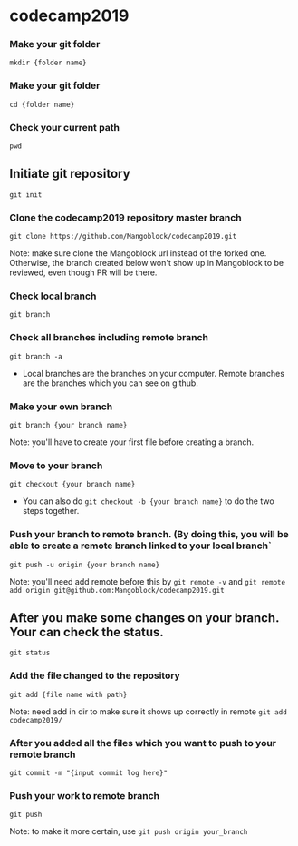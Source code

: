 # codecamp2019


### Make your git folder

`mkdir {folder name}`

### Make your git folder

`cd {folder name}`


### Check your current path

`pwd`


## Initiate git repository

`git init`

### Clone the codecamp2019 repository master branch

`git clone https://github.com/Mangoblock/codecamp2019.git`

Note: make sure clone the Mangoblock url instead of the forked one. Otherwise, the branch created below won't show up in Mangoblock to be reviewed, even though PR will be there.

### Check local branch

`git branch`


### Check all branches including remote branch

`git branch -a`

* Local branches are the branches on your computer. Remote branches are the branches which you can see on github.

### Make your own branch

`git branch {your branch name}`

Note: you'll have to create your first file before creating a branch.

### Move to your branch

`git checkout {your branch name}`


* You can also do `git checkout -b {your branch name}` to do the two steps together.

### Push your branch to remote branch. (By doing this, you will be able to create a remote branch linked to your local branch`

`git push -u origin {your branch name}`

Note: you'll need add remote before this by `git remote -v` and `git remote add origin git@github.com:Mangoblock/codecamp2019.git`

## After you make some changes on your branch. Your can check the status.

`git status`

### Add the file changed to the repository

`git add {file name with path}`

Note: need add in dir to make sure it shows up correctly in remote `git add codecamp2019/`

### After you added all the files which you want to push to your remote branch

`git commit -m "{input commit log here}"`

### Push your work to remote branch

`git push`

Note: to make it more certain, use `git push origin your_branch`

